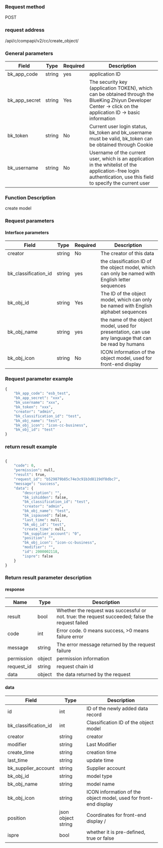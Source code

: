 ### Request method

POST


### request address

/api/c/compapi/v2/cc/create_object/


### General parameters

| Field | Type | Required | Description |
|-----------|------------|--------|------------|
| bk_app_code | string | yes | application ID |
| bk_app_secret| string | Yes | The security key (application TOKEN), which can be obtained through the BlueKing Zhiyun Developer Center -> click on the application ID -> basic information |
| bk_token | string | No | Current user login status, bk_token and bk_username must be valid, bk_token can be obtained through Cookie |
| bk_username | string | No | Username of the current user, which is an application in the whitelist of the application-free login authentication, use this field to specify the current user |


### Function Description

create model

### Request parameters



#### Interface parameters

| Field | Type | Required | Description |
|----------------------|------------|--------|-----------------------------------------------------|
| creator |string | No | The creator of this data |
| bk_classification_id | string | yes | the classification ID of the object model, which can only be named with English letter sequences |
| bk_obj_id | string | Yes | The ID of the object model, which can only be named with English alphabet sequences |
| bk_obj_name | string | yes | the name of the object model, used for presentation, can use any language that can be read by humans | |
| bk_obj_icon | string | No | ICON information of the object model, used for front-end display|


### Request parameter example

```python
{
    "bk_app_code": "esb_test",
    "bk_app_secret": "xxx",
    "bk_username": "xxx",
    "bk_token": "xxx",
    "creator": "admin",
    "bk_classification_id": "test",
    "bk_obj_name": "test",
    "bk_obj_icon": "icon-cc-business",
    "bk_obj_id": "test"
}
```


### return result example

```python

{
    "code": 0,
    "permission": null,
    "result": true,
    "request_id": "b529879b85c74e3c91b3d8119df8dbc7",
    "message": "success",
    "data": {
        "description": "",
        "bk_ishidden": false,
        "bk_classification_id": "test",
        "creator": "admin",
        "bk_obj_name": "test",
        "bk_ispaused": false,
        "last_time": null,
        "bk_obj_id": "test",
        "create_time": null,
        "bk_supplier_account": "0",
        "position": "",
        "bk_obj_icon": "icon-cc-business",
        "modifier": "",
        "id": 2000002118,
        "ispre": false
    }
}

```

### Return result parameter description
#### response

| Name | Type | Description |
| ------- | ------ | ---------------------------------- |
| result | bool | Whether the request was successful or not. true: the request succeeded; false the request failed |
| code | int | Error code. 0 means success, >0 means failure error |
| message | string | The error message returned by the request failure |
| permission | object | permission information |
| request_id | string | request chain id |
| data | object | the data returned by the request |

#### data

| Field | Type | Description |
|-----------|-----------|-------------------|
| id | int | ID of the newly added data record |
| bk_classification_id | int | Classification ID of the object model |
| creator | string | creator |
| modifier | string | Last Modifier |
| create_time | string | creation time |
| last_time | string | update time |
| bk_supplier_account | string | Supplier account |
| bk_obj_id | string | model type |
| bk_obj_name | string | model name |
| bk_obj_icon | string | ICON information of the object model, used for front-end display |
| position | json object string | Coordinates for front-end display /
| ispre | bool | whether it is pre-defined, true or false |